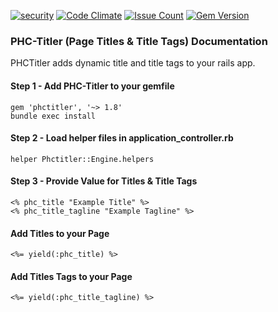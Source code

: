 [![security](https://hakiri.io/github/PHCNetworks/phc-notifi/master.svg)](https://hakiri.io/github/PHCNetworks/phc-notifi/master)
[![Code Climate](https://codeclimate.com/github/PHCNetworks/phc-titler/badges/gpa.svg)](https://codeclimate.com/github/PHCNetworks/phc-titler)
[![Issue Count](https://codeclimate.com/github/PHCNetworks/phc-notifi/badges/issue_count.svg)](https://codeclimate.com/github/PHCNetworks/phc-notifi)
[![Gem Version](https://badge.fury.io/rb/phctitler.svg)](https://badge.fury.io/rb/phctitler)
  
### PHC-Titler (Page Titles & Title Tags) Documentation
PHCTitler adds dynamic title and title tags to your rails app. 
  
#### Step 1 - Add PHC-Titler to your gemfile  
  
	gem 'phctitler', '~> 1.8'
	bundle exec install
	
#### Step 2 - Load helper files in application_controller.rb  
  
	helper Phctitler::Engine.helpers
	
#### Step 3 - Provide Value for Titles & Title Tags
  
  	<% phc_title "Example Title" %>
	<% phc_title_tagline "Example Tagline" %>
  
#### Add Titles to your Page 
  
	<%= yield(:phc_title) %>
  
#### Add Titles Tags to your Page 
  
	<%= yield(:phc_title_tagline) %>
  